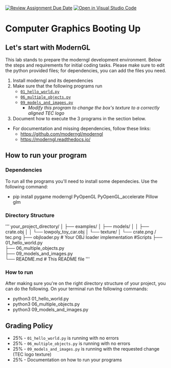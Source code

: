 [![Review Assignment Due Date](https://classroom.github.com/assets/deadline-readme-button-22041afd0340ce965d47ae6ef1cefeee28c7c493a6346c4f15d667ab976d596c.svg)](https://classroom.github.com/a/swKMSSMl)
[![Open in Visual Studio Code](https://classroom.github.com/assets/open-in-vscode-2e0aaae1b6195c2367325f4f02e2d04e9abb55f0b24a779b69b11b9e10269abc.svg)](https://classroom.github.com/online_ide?assignment_repo_id=16850694&assignment_repo_type=AssignmentRepo)
# Computer Graphics Booting Up

## Let's start with ModernGL

This lab stands to prepare the moderngl development environment. Below the steps and requirements for initial coding tasks. Please make sure to edit the python provided files; for dependencies, you can add the files you need.

1. Install moderngl and its dependencies
2. Make sure that the following programs run
    - [`01_hello_world.py`](./01_hello_world.py)
    - [`06_multiple_objects.py`](./06_multiple_objects.py)
    - [`09_models_and_images.py`](./09_models_and_images.py)
        - _Modify this program to change the box's texture to a correctly aligned TEC logo_
3. Document how to execute the 3 programs in the section below.

* For documentation and missing dependencies, follow these links:
    - https://github.com/moderngl/moderngl
    - https://moderngl.readthedocs.io/

## How to run your program

### Dependencies
To run all the programs you'll need to install some dependecies.
Use the following command:
- pip install pygame moderngl PyOpenGL PyOpenGL_accelerate Pillow glm

### Directory Structure
'''
your_project_directory/
│
├── examples/
│   ├── models/
│   │   ├── crate.obj
│   │   └── lowpoly_toy_car.obj
│   └── texture/
│       └── crate.png / tec.png
├── objloader.py       # Your OBJ loader implementation
#Scripts
├── 01_hello_world.py  
├── 06_multiple_objects.py  
├── 09_models_and_images.py  
└── README.md          # This README file
'''

### How to run
After making sure you're on the right directory structure of your project, you can do the following.
On your terminal run the following commands:
- python3 01_hello_world.py
- python3 06_multiple_objects.py
- python3 09_models_and_images.py


## Grading Policy

- 25% - `01_hello_world.py` is running with no errors
- 25% - `06_multiple_objects.py` is running with no errors
- 25% - `09_models_and_images.py` is running with the requested change (TEC logo texture)
- 25% - Documentation on how to run your programs
